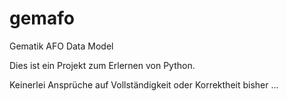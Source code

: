 # gemafo

Gematik AFO Data Model

Dies ist ein Projekt zum Erlernen von Python.

Keinerlei Ansprüche auf Vollständigkeit oder Korrektheit bisher ...
